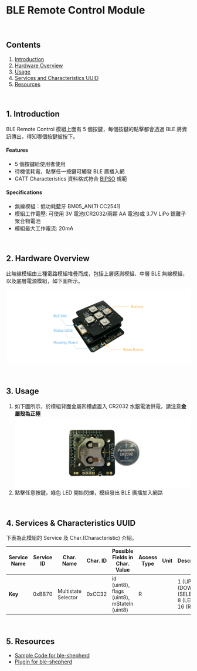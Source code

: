 # BLE Remote Control Module

<br />

## Contents  
1. [Introduction](#Introduction)  
2. [Hardware Overview](#HW_Overview)  
3. [Usage](#Usage)  
4. [Services and Characteristics UUID](#Service_Char_UUID)  
5. [Resources](#Resources)  

<a name="Introduction"></a>
<br />
## 1. Introduction  

BLE Remote Control 模組上面有 5 個按鍵，每個按鍵的點擊都會透過 BLE 將資訊傳出，得知哪個按鍵被按下。  

#### Features  
 * 5 個按鍵給使用者使用  
 * 待機低耗電，點擊任一按鍵可觸發 BLE 廣播入網  
 * GATT Characteristics 資料格式符合 [BIPSO](https://github.com/bluetoother/bipso/wiki/BIPSO-Specification) 規範   

#### Specifications  
 * 無線模組：低功耗藍牙 BM05_AN(TI CC2541)  
 * 模組工作電壓: 可使用 3V 電池(CR2032/兩顆 AA 電池)或 3.7V LiPo 鋰離子聚合物電池  
 * 模組最大工作電流: 20mA  

<a name="HW_Overview"></a>
<br />
## 2. Hardware Overview  

此無線模組由三種電路模組堆疊而成，包括上層感測模組、中層 BLE 無線模組，以及底層電源模組，如下圖所示。  

![RemoteControl](https://raw.githubusercontent.com/sivann-tw/sivann-modules/master/media/ble_remote.png)  

<a name="Usage"></a>
<br />
## 3. Usage  

1. 如下圖所示，於模組背面金屬凹槽處置入 CR2032 水銀電池供電，請注意**金屬殼為正極** 
![Battery](https://raw.githubusercontent.com/sivann-tw/sivann-modules/master/media/battery.png)  
2. 點擊任意按鍵，綠色 LED 開始閃爍，模組發出 BLE 廣播加入網路  

<a name="Service_Char_UUID"></a>
<br />
## 4. Services & Characteristics UUID  

下表為此模組的 Service 及 Char.(Characteristic) 介紹。  

| Service Name | Service ID | Char. Name          | Char. ID | Possible Fields in Char. Value              | Access Type | Unit | Description                                        |  
|--------------|------------|---------------------|----------|---------------------------------------------|-------------|------|----------------------------------------------------|  
| **Key**      |  0xBB70    | Multistate Selector | 0xCC32   | id (uint8), flags (uint8), mStateIn (uint8) | R           |      | 1 (UP), 2 (DOWN), 4 (SELECT), 8 (LEFT), 16 (RIGHT) |  

<a name="Resources"></a>
<br />
## 5. Resources  

 * [Sample Code for ble-shepherd](https://github.com/sivann-tw/hiver-iot-kit-ble/blob/master/example/remoteControl.js)  
 * [Plugin for ble-shepherd](https://github.com/bluetoother/bshep-plugin-sivann-remotecontrol/blob/master/index.js)  
